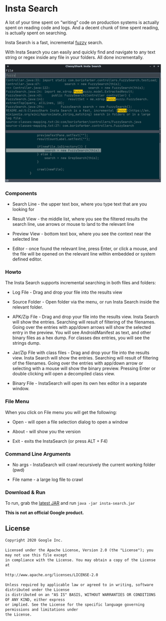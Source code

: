 # Insta Search

A lot of your time spent on “writing” code on production systems is actually spent on reading code and 
logs.  And a decent chunk of time spent reading, is actually spent on searching.

Insta Search is a fast, incremental [fuzzy](https://en.wikipedia.org/wiki/Approximate_string_matching) 
search.

With Insta Search you can easily and quickly find and navigate
to any text string or regex inside any file in your folders. All done
incrementally.

![Image of InstaSearch](https://github.com/borisf/insta-search/blob/master/images/InstaSearch.png)

### Components
* Search Line - the upper text box, where you type text that are you looking for

* Result View - the middle list, where you see the filtered results
the search line, use arrows or mouse to land to the relevant line

* Preview View - bottom text box, where you see the context near the selected line

* Editor - once found the relevant line, press Enter, or click a mouse, and the file 
will be opened on the relevant line within embedded or system defined editor.

### Howto
The Insta Search supports incremental searching in both files and folders: 

* Log File - Drag and drop your file into the results view

* Source Folder - Open folder via the menu, or run Insta Search inside the relevant folder. 

* APK/Zip File - Drag and drop your file into the results view. Insta Search will show the entries. 
Searching will result of filtering of the filenames. Going over the entries with app/down arrows will
show the selected entry in the preview. You will see AndroidManifest as text, and other binary files 
as a hex dump. For classes dex entries, you will see the strings dump. 

* Jar/Zip File with class files - Drag and drop your file into the results view. Insta Search 
will show the entries. Searching will result of filtering of the filenames. Going over the entries 
with app/down arrow or selecting with a mouse  will show the binary preview. Pressing Enter or double clicking  will open a decompiled class view.

* Binary File - InstaSearch will open its own hex editor in a separate window. 

### File Menu
When you click on File menu you will get the following:
* Open - will open a file selection dialog to open a window

* About - will show you the version

* Exit - exits the InstaSearch (or press ALT + F4)

### Command Line Arguments
* No args - InstaSearch will crawl recursively the current working folder (pwd) 

* File name - a large log file to crawl

### Download & Run
To run, grab the [latest JAR](https://github.com/borisf/insta-search/releases)
and run `java -jar insta-search.jar`

**This is not an official Google product.**

## License

```
Copyright 2020 Google Inc.

Licensed under the Apache License, Version 2.0 (the "License"); you may not use this file except
in compliance with the License. You may obtain a copy of the License at

http://www.apache.org/licenses/LICENSE-2.0

Unless required by applicable law or agreed to in writing, software distributed under the License
is distributed on an "AS IS" BASIS, WITHOUT WARRANTIES OR CONDITIONS OF ANY KIND, either express
or implied. See the License for the specific language governing permissions and limitations under
the License.
```
